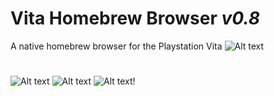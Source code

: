 # Vita Homebrew Browser *v0.8*
A native homebrew browser for the Playstation Vita
![Alt text](https://cloud.githubusercontent.com/assets/21164502/24837255/3af41722-1d73-11e7-8aae-5664fec174f3.png "")

#

![Alt text](https://cloud.githubusercontent.com/assets/21164502/24837260/54659168-1d73-11e7-98ac-3f8dd5241f1e.jpg "")
![Alt text](https://cloud.githubusercontent.com/assets/21164502/24837261/55335094-1d73-11e7-910d-32d1d42b28b9.jpg "")
![Alt text](https://cloud.githubusercontent.com/assets/21164502/24837263/569d79b4-1d73-11e7-9bf1-0a28f5002ce1.jpg "")!
